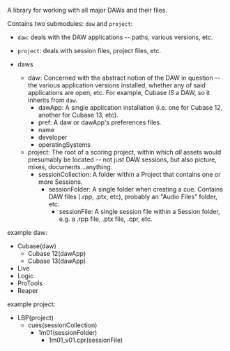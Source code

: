 A library for working with all major DAWs and their files.

Contains two submodules: `daw` and `project`:
- `daw`: deals with the DAW applications -- paths, various versions, etc.
- `project`: deals with session files, project files, etc.

- daws
    - daw: Concerned with the abstract notion of the DAW in question -- the various application versions installed, whether any of said applications are open, etc. For example, Cubase *IS* a DAW, so it inherits from `daw`.
        - dawApp: A single application installation (i.e. one for Cubase 12, another for Cubase 13, etc).
        - pref: A daw or dawApp's preferences files.
        - name
        - developer
        - operatingSystems
    <!-- NOTE: not worrying about `project` this yet -- I may want this to be its own module -->
    - project: The root of a scoring project, within which *all* assets would presumably be located -- not just DAW sessions, but also picture, mixes, documents...anything.
        - sessionCollection: A folder within a Project that contains one or more Sessions.
            - sessionFolder: A single folder when creating a cue. Contains DAW files (.rpp, .ptx, etc), probably an "Audio Files" folder, etc.
                - sessionFile: A single session file within a Session folder, e.g. a .rpp file, .ptx file, .cpr, etc.

example daw:
- Cubase(daw)
    - Cubase 12(dawApp)
    - Cubase 13(dawApp)
- Live
- Logic
- ProTools
- Reaper

example project:
- LBP(project)
    - cues(sessionCollection)
        - 1m01(sessionFolder)
            - 1m01_v01.cpr(sessionFile)
